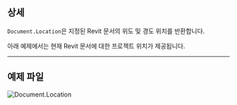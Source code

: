 ## 상세
`Document.Location`은 지정된 Revit 문서의 위도 및 경도 위치를 반환합니다.

아래 예제에서는 현재 Revit 문서에 대한 프로젝트 위치가 제공됩니다.
___
## 예제 파일

![Document.Location](./Revit.Application.Document.Location_img.jpg)
